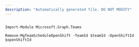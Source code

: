 ```yaml
---
description: "Automatically generated file. DO NOT MODIFY"
---
```


```powershellv1

Import-Module Microsoft.Graph.Teams

Remove-MgTeamScheduleOpenShift -TeamId $teamId -OpenShiftId $openShiftId

```